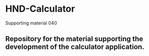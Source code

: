 # HND-Calculator
Supporting material 040


## Repository for the material supporting the development of the calculator application.
